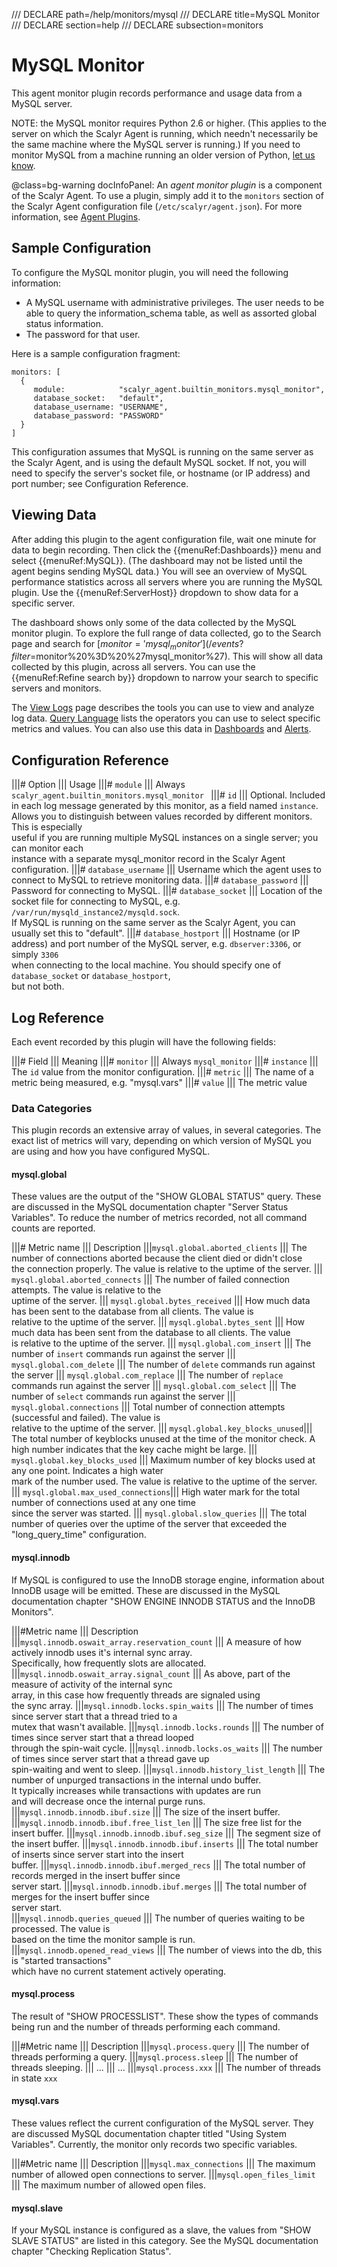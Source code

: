/// DECLARE path=/help/monitors/mysql
/// DECLARE title=MySQL Monitor
/// DECLARE section=help
/// DECLARE subsection=monitors

# MySQL Monitor

This agent monitor plugin records performance and usage data from a MySQL server.

NOTE: the MySQL monitor requires Python 2.6 or higher. (This applies to the server on which the Scalyr Agent
is running, which needn't necessarily be the same machine where the MySQL server is running.) If you need
to monitor MySQL from a machine running an older version of Python, [let us know](mailto:support@scalyr.com).

@class=bg-warning docInfoPanel: An *agent monitor plugin* is a component of the Scalyr Agent. To use a plugin,
simply add it to the ``monitors`` section of the Scalyr Agent configuration file (``/etc/scalyr/agent.json``).
For more information, see [Agent Plugins](/help/scalyr-agent#plugins).


## Sample Configuration

To configure the MySQL monitor plugin, you will need the following information:

- A MySQL username with administrative privileges. The user needs to be able to query the information_schema table,
  as well as assorted global status information.
- The password for that user.

Here is a sample configuration fragment:

    monitors: [
      {
         module:            "scalyr_agent.builtin_monitors.mysql_monitor",
         database_socket:   "default",
         database_username: "USERNAME",
         database_password: "PASSWORD"
      }
    ]

This configuration assumes that MySQL is running on the same server as the Scalyr Agent, and is using the default
MySQL socket. If not, you will need to specify the server's socket file, or hostname (or IP address) and port number;
see Configuration Reference.


## Viewing Data

After adding this plugin to the agent configuration file, wait one minute for data to begin recording. Then 
click the {{menuRef:Dashboards}} menu and select {{menuRef:MySQL}}. (The dashboard may not be listed until
the agent begins sending MySQL data.) You will see an overview of MySQL performance statistics across all
servers where you are running the MySQL plugin. Use the {{menuRef:ServerHost}} dropdown to show data for a
specific server.

The dashboard shows only some of the data collected by the MySQL monitor plugin. To explore the full range
of data collected, go to the Search page and search for [$monitor = 'mysql_monitor'](/events?filter=$monitor%20%3D%20%27mysql_monitor%27).
This will show all data collected by this plugin, across all servers. You can use the {{menuRef:Refine search by}}
dropdown to narrow your search to specific servers and monitors.

The [View Logs](/help/view) page describes the tools you can use to view and analyze log data.
[Query Language](/help/query-language) lists the operators you can use to select specific metrics and values.
You can also use this data in [Dashboards](/help/dashboards) and [Alerts](/help/alerts).


## Configuration Reference

|||# Option                   ||| Usage
|||# ``module``               ||| Always ``scalyr_agent.builtin_monitors.mysql_monitor ``
|||# ``id``                   ||| Optional. Included in each log message generated by this monitor, as a field named ``instance``. \
                                  Allows you to distinguish between values recorded by different monitors. This is especially \
                                  useful if you are running multiple MySQL instances on a single server; you can monitor each \
                                  instance with a separate mysql_monitor record in the Scalyr Agent configuration.
|||# ``database_username``    ||| Username which the agent uses to connect to MySQL to retrieve monitoring data.
|||# ``database_password``    ||| Password for connecting to MySQL.
|||# ``database_socket``      ||| Location of the socket file for connecting to MySQL, e.g. ``/var/run/mysqld_instance2/mysqld.sock``. \
                                  If MySQL is running on the same server as the Scalyr Agent, you can usually set this to "default".
|||# ``database_hostport``    ||| Hostname (or IP address) and port number of the MySQL server, e.g. ``dbserver:3306``, or simply ``3306`` \
                                  when connecting to the local machine. You should specify one of ``database_socket`` or ``database_hostport``, \
                                  but not both.


## Log Reference

Each event recorded by this plugin will have the following fields:

|||# Field                    ||| Meaning
|||# ``monitor``              ||| Always ``mysql_monitor``
|||# ``instance``             ||| The ``id`` value from the monitor configuration.
|||# ``metric``               ||| The name of a metric being measured, e.g. "mysql.vars"
|||# ``value``                ||| The metric value


### Data Categories
  
This plugin records an extensive array of values, in several categories. The exact list of metrics will vary,
depending on which version of MySQL you are using and how you have configured MySQL.


#### mysql.global

These values are the output of the "SHOW GLOBAL STATUS" query. These are discussed in the MySQL documentation chapter
"Server Status Variables".  To reduce the number of metrics recorded, not all command counts are reported.


|||# Metric name                      ||| Description
|||``mysql.global.aborted_clients``   ||| The number of connections aborted because the client died or didn't close \
                                          the connection properly.  The value is relative to the uptime of the server.
||| ``mysql.global.aborted_connects`` ||| The number of failed connection attempts.  The value is relative to the \
                                          uptime of the server.
||| ``mysql.global.bytes_received``   ||| How much data has been sent to the database from all clients.  The value is \
                                          relative to the uptime of the server.
||| ``mysql.global.bytes_sent``       ||| How much data has been sent from the database to all clients.  The value \
                                          is relative to the uptime of the server.
||| ``mysql.global.com_insert``       ||| The number of ``insert`` commands run against the server
||| ``mysql.global.com_delete``       ||| The number of ``delete`` commands run against the server
||| ``mysql.global.com_replace``      ||| The number of ``replace`` commands run against the server
||| ``mysql.global.com_select``       ||| The number of ``select`` commands run against the server
||| ``mysql.global.connections``      ||| Total number of connection attempts (successful and failed).  The value is \
                                          relative to the uptime of the server.
||| ``mysql.global.key_blocks_unused``||| The total number of keyblocks unused at the time of the monitor check.  A \
                                          high number indicates that the key cache might be large.
||| ``mysql.global.key_blocks_used``  ||| Maximum number of key blocks used at any one point.  Indicates a high water \
                                          mark of the number used.  The value is relative to the uptime of the server.
||| ``mysql.global.max_used_connections``||| High water mark for the total number of connections used at any one time \
                                             since the server was started.
||| ``mysql.global.slow_queries``     ||| The total number of queries over the uptime of the server that exceeded the \
                                          "long_query_time" configuration.


#### mysql.innodb

If MySQL is configured to use the InnoDB storage engine, information about InnoDB usage will be emitted. These are discussed
in the MySQL documentation chapter "SHOW ENGINE INNODB STATUS and the InnoDB Monitors".

|||#Metric name                                    ||| Description
|||``mysql.innodb.oswait_array.reservation_count`` ||| A measure of how actively innodb uses it's internal sync array. \
                                                       Specifically, how frequently slots are allocated.
|||``mysql.innodb.oswait_array.signal_count``      ||| As above, part of the measure of activity of the internal sync \
                                                       array, in this case how frequently threads are signaled using \
                                                       the sync array.
|||``mysql.innodb.locks.spin_waits``               ||| The number of times since server start that a thread tried to a \
                                                       mutex that wasn't available.
|||``mysql.innodb.locks.rounds``                   ||| The number of times since server start that a thread looped \
                                                       through the spin-wait cycle.
|||``mysql.innodb.locks.os_waits``                 ||| The number of times since server start that a thread gave up \
                                                       spin-waiting and went to sleep.
|||``mysql.innodb.history_list_length``            ||| The number of unpurged transactions in the internal undo buffer.\
                                                       It typically increases while transactions with updates are run \
                                                       and will decrease once the internal purge runs.
|||``mysql.innodb.innodb.ibuf.size``               ||| The size of the insert buffer.
|||``mysql.innodb.innodb.ibuf.free_list_len``      ||| The size free list for the insert buffer.
|||``mysql.innodb.innodb.ibuf.seg_size``           ||| The segment size of the insert buffer.
|||``mysql.innodb.innodb.ibuf.inserts``            ||| The total number of inserts since server start into the insert \
                                                       buffer.
|||``mysql.innodb.innodb.ibuf.merged_recs``        ||| The total number of records merged in the insert buffer since \
                                                       server start.
|||``mysql.innodb.innodb.ibuf.merges``             ||| The total number of merges for the insert buffer since \
                                                       server start.   
|||``mysql.innodb.queries_queued``                 ||| The number of queries waiting to be processed.  The value is \
                                                       based on the time the monitor sample is run.
|||``mysql.innodb.opened_read_views``              ||| The number of views into the db, this is "started transactions" \
                                                       which have no current statement actively operating.


#### mysql.process

The result of "SHOW PROCESSLIST". These show the types of commands being run and the number of threads performing each
command. 

|||#Metric name                                    ||| Description
|||``mysql.process.query``                         ||| The number of threads performing a query.
|||``mysql.process.sleep``                         ||| The number of threads sleeping.
||| ...                                            ||| ...
|||``mysql.process.xxx``                           ||| The number of threads in state ``xxx``


#### mysql.vars

These values reflect the current configuration of the MySQL server. They are discussed MySQL documentation chapter titled "Using System Variables".
Currently, the monitor only records two specific variables.

|||#Metric name                  ||| Description
|||``mysql.max_connections``     ||| The maximum number of allowed open connections to server.
|||``mysql.open_files_limit``    ||| The maximum number of allowed open files.
 
#### mysql.slave

If your MySQL instance is configured as a slave, the values from "SHOW SLAVE STATUS" are listed in this category. See the MySQL documentation
chapter "Checking Replication Status".

